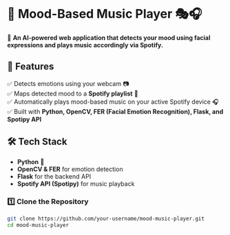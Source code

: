 # 🎵 Mood-Based Music Player 🎭🎧  

🚀 **An AI-powered web application that detects your mood using facial expressions and plays music accordingly via Spotify.**  

## 📌 Features  
✅ Detects emotions using your webcam 📷  
✅ Maps detected mood to a **Spotify playlist** 🎵  
✅ Automatically plays mood-based music on your active Spotify device 🎧  
✅ Built with **Python, OpenCV, FER (Facial Emotion Recognition), Flask, and Spotipy API**  

## 🛠️ Tech Stack  
- **Python** 🐍  
- **OpenCV & FER** for emotion detection  
- **Flask** for the backend API  
- **Spotify API (Spotipy)** for music playback  

### 1️⃣ Clone the Repository  
```bash
git clone https://github.com/your-username/mood-music-player.git
cd mood-music-player
